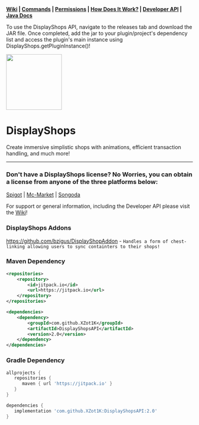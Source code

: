 **[Wiki](https://github.com/XZot1K/DisplayShopsAPI/wiki) | [Commands](https://github.com/XZot1K/DisplayShopsAPI/wiki/commands) | [Permissions](https://github.com/XZot1K/DisplayShopsAPI/wiki/permissions)
| [How Does It Work?](https://github.com/XZot1K/DisplayShopsAPI/wiki/shop-guide) | [Developer API](https://github.com/XZot1K/DisplayShopsAPI/wiki/developer-api)
| [Java Docs](https://xzot1k.github.io/DisplayShopsAPI/)**

To use the DisplayShops API, navigate to the releases tab and download the JAR file. Once completed, add the jar to your plugin/project's dependency list and access the plugin's main instance using
DisplayShops.getPluginInstance()!

<img src="https://imgur.com/mkPfGtg.png" width="150px" height="150px">

# DisplayShops

Create immersive simplistic shops with animations, efficient transaction handling, and much more!
***

### Don't have a DisplayShops license? No Worries, you can obtain a license from anyone of the three platforms below:

[Spigot](https://www.spigotmc.org/resources/•-display-shops-•-a-new-approach-to-player-shops-•.69766/) | [Mc-Market](https://www.mc-market.org/resources/11595/)
| [Songoda](https://songoda.com/marketplace/product/displayshops-displayshops.269)

For support or general information, including the Developer API please visit the [Wiki](https://github.com/XZot1K/DisplayShopsAPI/wiki)!

### DisplayShops Addons

https://github.com/bzigus/DisplayShopAddon - `Handles a form of chest-linking allowing users to sync containters to their shops!`

### Maven Dependency
```xml
<repositories>
    <repository>
        <id>jitpack.io</id>
        <url>https://jitpack.io</url>
    </repository>
</repositories>

<dependencies>
    <dependency>
        <groupId>com.github.XZot1K</groupId>
        <artifactId>DisplayShopsAPI</artifactId>
        <version>2.0</version>
    </dependency>
</dependencies>
```
### Gradle Dependency
```gradle
allprojects {
   repositories {
      maven { url 'https://jitpack.io' }
   }
}

dependencies {
   implementation 'com.github.XZot1K:DisplayShopsAPI:2.0'
}
```
